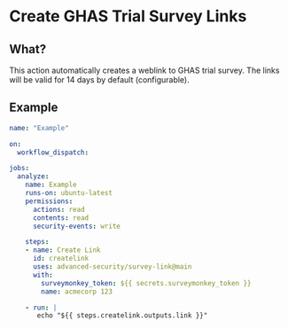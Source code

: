 # Create GHAS Trial Survey Links #

## What?

This action automatically creates a weblink to GHAS trial survey. The links will be valid for 14 days by default (configurable).

## Example

```yaml
name: "Example"

on:
  workflow_dispatch:

jobs:
  analyze:
    name: Example
    runs-on: ubuntu-latest
    permissions:
      actions: read
      contents: read
      security-events: write

    steps:
    - name: Create Link
      id: createlink
      uses: advanced-security/survey-link@main
      with:
        surveymonkey_token: ${{ secrets.surveymonkey_token }}
        name: acmecorp 123

    - run: |
       echo "${{ steps.createlink.outputs.link }}"
```
